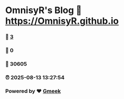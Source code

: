# OmnisyR's Blog :link: https://OmnisyR.github.io 
### :page_facing_up: [3](https://OmnisyR.github.io/tag.html) 
### :speech_balloon: 0 
### :hibiscus: 30605 
### :alarm_clock: 2025-08-13 13:27:54 
### Powered by :heart: [Gmeek](https://github.com/Meekdai/Gmeek)
